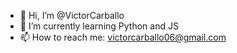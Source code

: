 - 👋 Hi, I’m @VictorCarballo
- 🌱 I’m currently learning Python and JS
- 📫 How to reach me: victorcarballo06@gmail.com

<!---
VictorCarballo/VictorCarballo is a ✨ special ✨ repository because its `README.md` (this file) appears on your GitHub profile.
You can click the Preview link to take a look at your changes.
--->
